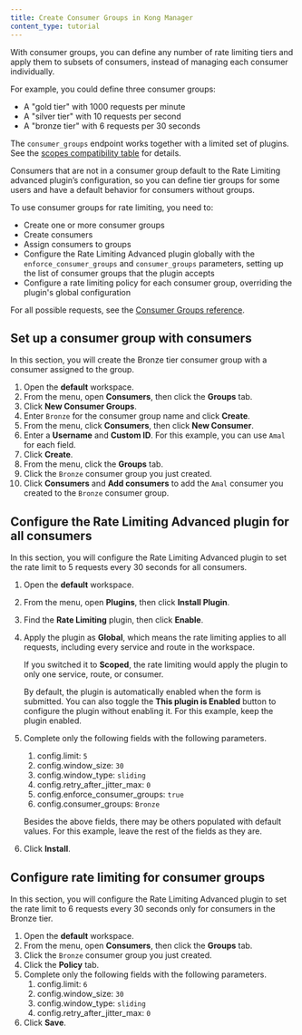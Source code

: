```yaml
---
title: Create Consumer Groups in Kong Manager
content_type: tutorial
---
```

With consumer groups, you can define any number of rate limiting tiers and
apply them to subsets of consumers, instead of managing each consumer
individually.

For example, you could define three consumer groups:
* A "gold tier" with 1000 requests per minute
* A "silver tier" with 10 requests per second
* A "bronze tier" with 6 requests per 30 seconds

The `consumer_groups` endpoint works together with a limited set of plugins. 
See the [scopes compatibility table](/hub/plugins/compatibility/#scopes) for details.

Consumers that are not in a consumer group default to the Rate Limiting advanced
plugin’s configuration, so you can define tier groups for some users and
have a default behavior for consumers without groups.

To use consumer groups for rate limiting, you need to:
* Create one or more consumer groups
* Create consumers
* Assign consumers to groups
* Configure the Rate Limiting Advanced plugin globally with the `enforce_consumer_groups`
and `consumer_groups` parameters, setting up the list of consumer groups that
the plugin accepts
* Configure a rate limiting policy for each consumer group, overriding the 
plugin's global configuration

For all possible requests, see the
[Consumer Groups reference](/gateway/api/admin-ee/latest/#/consumer_groups/get-consumer_groups).

## Set up a consumer group with consumers

In this section, you will create the Bronze tier consumer group with a consumer assigned to the group.

1. Open the **default** workspace.
1. From the menu, open **Consumers**, then click the **Groups** tab.
1. Click **New Consumer Groups**.
1. Enter `Bronze` for the consumer group name and click **Create**.
1. From the menu, click **Consumers**, then click **New Consumer**.
1. Enter a **Username** and **Custom ID**. For this example, you can use `Amal` for each field.
1. Click **Create**.
1. From the menu, click the **Groups** tab.
1. Click the `Bronze` consumer group you just created.
1. Click **Consumers** and **Add consumers** to add the `Amal` consumer you created to the `Bronze` consumer group.

## Configure the Rate Limiting Advanced plugin for all consumers

In this section, you will configure the Rate Limiting Advanced plugin to set the rate limit to 5 requests every 30 seconds for all consumers.

1. Open the **default** workspace.
1. From the menu, open **Plugins**, then click **Install Plugin**.
1. Find the **Rate Limiting** plugin, then click **Enable**.
1. Apply the plugin as **Global**, which means the rate limiting applies to all requests, including every service and route in the workspace.

    If you switched it to **Scoped**, the rate limiting would apply the plugin to only one service, route, or consumer.

    By default, the plugin is automatically enabled when the form is submitted.
    You can also toggle the **This plugin is Enabled** button to configure the plugin without enabling it.
    For this example, keep the plugin enabled.
1. Complete only the following fields with the following parameters.
    1. config.limit: `5`
    1. config.window_size: `30`
    1. config.window_type: `sliding`
    1. config.retry_after_jitter_max: `0`
    1. config.enforce_consumer_groups: `true` 
    1. config.consumer_groups: `Bronze`
   

    Besides the above fields, there may be others populated with default values. For this example, leave the rest of the fields as they are.
1. Click **Install**.

## Configure rate limiting for consumer groups

In this section, you will configure the Rate Limiting Advanced plugin to set the rate limit to 6 requests every 30 seconds only for consumers in the Bronze tier.

1. Open the **default** workspace.
1. From the menu, open **Consumers**, then click the **Groups** tab.
1. Click the `Bronze` consumer group you just created.
1. Click the **Policy** tab.
1. Complete only the following fields with the following parameters.
    1. config.limit: `6`
    1. config.window_size: `30`
    1. config.window_type: `sliding`
    1. config.retry_after_jitter_max: `0`
1. Click **Save**.

